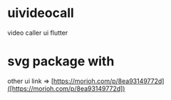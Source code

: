 # uivideocall
video caller ui flutter

# svg package with 
other ui 
link => [https://morioh.com/p/8ea93149772d]([https://morioh.com/p/8ea93149772d])
